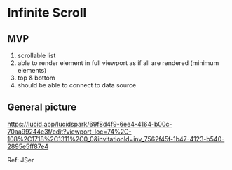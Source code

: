 # Infinite Scroll

## MVP
1. scrollable list
2. able to render element in full viewport as if all are rendered (minimum elements)
3. top & bottom
4. should be able to connect to data source

## General picture
https://lucid.app/lucidspark/69f8d4f9-6ee4-4164-b00c-70aa99244e3f/edit?viewport_loc=74%2C-108%2C1718%2C1311%2C0_0&invitationId=inv_7562f45f-1b47-4123-b540-2895e5ff87e4

Ref: JSer 